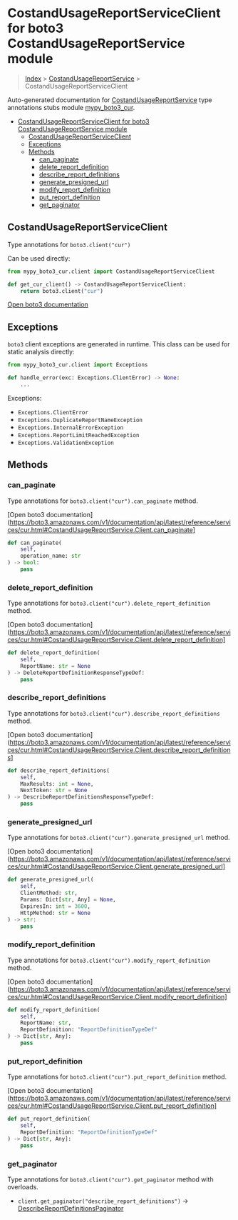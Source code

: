 # CostandUsageReportServiceClient for boto3 CostandUsageReportService module

> [Index](../README.md) > [CostandUsageReportService](./README.md) > CostandUsageReportServiceClient

Auto-generated documentation for [CostandUsageReportService](https://boto3.amazonaws.com/v1/documentation/api/latest/reference/services/cur.html#CostandUsageReportService)
type annotations stubs module [mypy_boto3_cur](https://pypi.org/project/mypy-boto3-cur/).

- [CostandUsageReportServiceClient for boto3 CostandUsageReportService module](#costandusagereportserviceclient-for-boto3-costandusagereportservice-module)
  - [CostandUsageReportServiceClient](#costandusagereportserviceclient)
  - [Exceptions](#exceptions)
  - [Methods](#methods)
    - [can_paginate](#can_paginate)
    - [delete_report_definition](#delete_report_definition)
    - [describe_report_definitions](#describe_report_definitions)
    - [generate_presigned_url](#generate_presigned_url)
    - [modify_report_definition](#modify_report_definition)
    - [put_report_definition](#put_report_definition)
    - [get_paginator](#get_paginator)

## CostandUsageReportServiceClient

Type annotations for `boto3.client("cur")`

Can be used directly:

```python
from mypy_boto3_cur.client import CostandUsageReportServiceClient

def get_cur_client() -> CostandUsageReportServiceClient:
    return boto3.client("cur")
```

[Open boto3 documentation](https://boto3.amazonaws.com/v1/documentation/api/latest/reference/services/cur.html#CostandUsageReportService.Client)

## Exceptions


`boto3` client exceptions are generated in runtime. This class can be used for static analysis directly:

```python
from mypy_boto3_cur.client import Exceptions

def handle_error(exc: Exceptions.ClientError) -> None:
    ...
```


Exceptions:

- `Exceptions.ClientError`
- `Exceptions.DuplicateReportNameException`
- `Exceptions.InternalErrorException`
- `Exceptions.ReportLimitReachedException`
- `Exceptions.ValidationException`


## Methods


### can_paginate

Type annotations for `boto3.client("cur").can_paginate` method.

[Open boto3 documentation](https://boto3.amazonaws.com/v1/documentation/api/latest/reference/services/cur.html#CostandUsageReportService.Client.can_paginate]

```python
def can_paginate(
    self,
    operation_name: str
) -> bool:
    pass
```

### delete_report_definition

Type annotations for `boto3.client("cur").delete_report_definition` method.

[Open boto3 documentation](https://boto3.amazonaws.com/v1/documentation/api/latest/reference/services/cur.html#CostandUsageReportService.Client.delete_report_definition]

```python
def delete_report_definition(
    self,
    ReportName: str = None
) -> DeleteReportDefinitionResponseTypeDef:
    pass
```

### describe_report_definitions

Type annotations for `boto3.client("cur").describe_report_definitions` method.

[Open boto3 documentation](https://boto3.amazonaws.com/v1/documentation/api/latest/reference/services/cur.html#CostandUsageReportService.Client.describe_report_definitions]

```python
def describe_report_definitions(
    self,
    MaxResults: int = None,
    NextToken: str = None
) -> DescribeReportDefinitionsResponseTypeDef:
    pass
```

### generate_presigned_url

Type annotations for `boto3.client("cur").generate_presigned_url` method.

[Open boto3 documentation](https://boto3.amazonaws.com/v1/documentation/api/latest/reference/services/cur.html#CostandUsageReportService.Client.generate_presigned_url]

```python
def generate_presigned_url(
    self,
    ClientMethod: str,
    Params: Dict[str, Any] = None,
    ExpiresIn: int = 3600,
    HttpMethod: str = None
) -> str:
    pass
```

### modify_report_definition

Type annotations for `boto3.client("cur").modify_report_definition` method.

[Open boto3 documentation](https://boto3.amazonaws.com/v1/documentation/api/latest/reference/services/cur.html#CostandUsageReportService.Client.modify_report_definition]

```python
def modify_report_definition(
    self,
    ReportName: str,
    ReportDefinition: "ReportDefinitionTypeDef"
) -> Dict[str, Any]:
    pass
```

### put_report_definition

Type annotations for `boto3.client("cur").put_report_definition` method.

[Open boto3 documentation](https://boto3.amazonaws.com/v1/documentation/api/latest/reference/services/cur.html#CostandUsageReportService.Client.put_report_definition]

```python
def put_report_definition(
    self,
    ReportDefinition: "ReportDefinitionTypeDef"
) -> Dict[str, Any]:
    pass
```



### get_paginator

Type annotations for `boto3.client("cur").get_paginator` method with overloads.

- `client.get_paginator("describe_report_definitions")` -> [DescribeReportDefinitionsPaginator](./paginators.md#describereportdefinitionspaginator)


